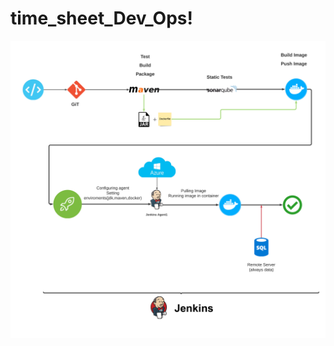 # time_sheet_Dev_Ops!

![Diagram](https://github.com/HafdhiAtef/time_sheet_Dev_Ops/blob/main/Ci_Cd.png?raw=true)
